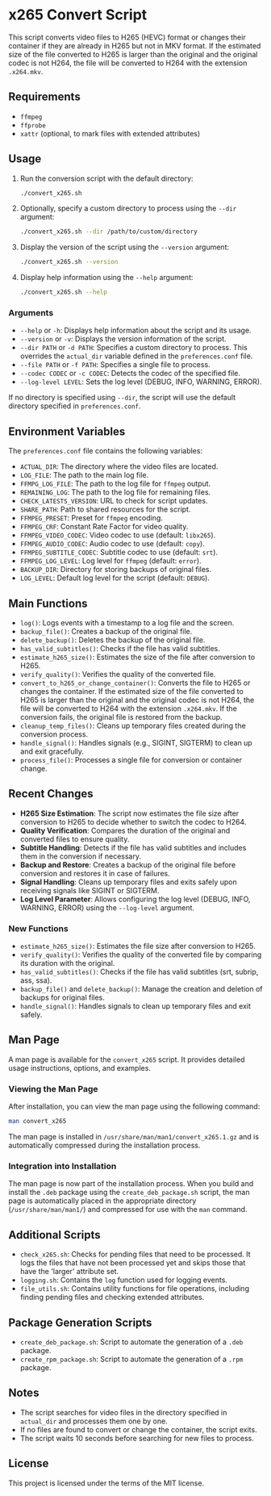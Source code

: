 # x265 Convert Script

This script converts video files to H265 (HEVC) format or changes their container if they are already in H265 but not in MKV format. If the estimated size of the file converted to H265 is larger than the original and the original codec is not H264, the file will be converted to H264 with the extension `.x264.mkv`.

## Requirements

- `ffmpeg`
- `ffprobe`
- `xattr` (optional, to mark files with extended attributes)

## Usage

1. Run the conversion script with the default directory:
    ```bash
    ./convert_x265.sh
    ```

2. Optionally, specify a custom directory to process using the `--dir` argument:
    ```bash
    ./convert_x265.sh --dir /path/to/custom/directory
    ```

3. Display the version of the script using the `--version` argument:
    ```bash
    ./convert_x265.sh --version
    ```

4. Display help information using the `--help` argument:
    ```bash
    ./convert_x265.sh --help
    ```

### Arguments

- `--help` or `-h`: Displays help information about the script and its usage.
- `--version` or `-v`: Displays the version information of the script.
- `--dir PATH` or `-d PATH`: Specifies a custom directory to process. This overrides the `actual_dir` variable defined in the `preferences.conf` file.
- `--file PATH` or `-f PATH`: Specifies a single file to process.
- `--codec CODEC` or `-c CODEC`: Detects the codec of the specified file.
- `--log-level LEVEL`: Sets the log level (DEBUG, INFO, WARNING, ERROR).

If no directory is specified using `--dir`, the script will use the default directory specified in `preferences.conf`.

## Environment Variables

The `preferences.conf` file contains the following variables:

- `ACTUAL_DIR`: The directory where the video files are located.
- `LOG_FILE`: The path to the main log file.
- `FFMPG_LOG_FILE`: The path to the log file for `ffmpeg` output.
- `REMAINING_LOG`: The path to the log file for remaining files.
- `CHECK_LATESTS_VERSION`: URL to check for script updates.
- `SHARE_PATH`: Path to shared resources for the script.
- `FFMPEG_PRESET`: Preset for `ffmpeg` encoding.
- `FFMPEG_CRF`: Constant Rate Factor for video quality.
- `FFMPEG_VIDEO_CODEC`: Video codec to use (default: `libx265`).
- `FFMPEG_AUDIO_CODEC`: Audio codec to use (default: `copy`).
- `FFMPEG_SUBTITLE_CODEC`: Subtitle codec to use (default: `srt`).
- `FFMPEG_LOG_LEVEL`: Log level for `ffmpeg` (default: `error`).
- `BACKUP_DIR`: Directory for storing backups of original files.
- `LOG_LEVEL`: Default log level for the script (default: `DEBUG`).

## Main Functions

- `log()`: Logs events with a timestamp to a log file and the screen.
- `backup_file()`: Creates a backup of the original file.
- `delete_backup()`: Deletes the backup of the original file.
- `has_valid_subtitles()`: Checks if the file has valid subtitles.
- `estimate_h265_size()`: Estimates the size of the file after conversion to H265.
- `verify_quality()`: Verifies the quality of the converted file.
- `convert_to_h265_or_change_container()`: Converts the file to H265 or changes the container. If the estimated size of the file converted to H265 is larger than the original and the original codec is not H264, the file will be converted to H264 with the extension `.x264.mkv`. If the conversion fails, the original file is restored from the backup.
- `cleanup_temp_files()`: Cleans up temporary files created during the conversion process.
- `handle_signal()`: Handles signals (e.g., SIGINT, SIGTERM) to clean up and exit gracefully.
- `process_file()`: Processes a single file for conversion or container change.

## Recent Changes

- **H265 Size Estimation**: The script now estimates the file size after conversion to H265 to decide whether to switch the codec to H264.
- **Quality Verification**: Compares the duration of the original and converted files to ensure quality.
- **Subtitle Handling**: Detects if the file has valid subtitles and includes them in the conversion if necessary.
- **Backup and Restore**: Creates a backup of the original file before conversion and restores it in case of failures.
- **Signal Handling**: Cleans up temporary files and exits safely upon receiving signals like SIGINT or SIGTERM.
- **Log Level Parameter**: Allows configuring the log level (DEBUG, INFO, WARNING, ERROR) using the `--log-level` argument.

### New Functions

- `estimate_h265_size()`: Estimates the file size after conversion to H265.
- `verify_quality()`: Verifies the quality of the converted file by comparing its duration with the original.
- `has_valid_subtitles()`: Checks if the file has valid subtitles (srt, subrip, ass, ssa).
- `backup_file()` and `delete_backup()`: Manage the creation and deletion of backups for original files.
- `handle_signal()`: Handles signals to clean up temporary files and exit safely.

## Man Page

A man page is available for the `convert_x265` script. It provides detailed usage instructions, options, and examples.

### Viewing the Man Page

After installation, you can view the man page using the following command:

```bash
man convert_x265
```

The man page is installed in `/usr/share/man/man1/convert_x265.1.gz` and is automatically compressed during the installation process.

### Integration into Installation

The man page is now part of the installation process. When you build and install the `.deb` package using the `create_deb_package.sh` script, the man page is automatically placed in the appropriate directory (`/usr/share/man/man1/`) and compressed for use with the `man` command.

## Additional Scripts

- `check_x265.sh`: Checks for pending files that need to be processed. It logs the files that have not been processed yet and skips those that have the 'larger' attribute set.
- `logging.sh`: Contains the `log` function used for logging events.
- `file_utils.sh`: Contains utility functions for file operations, including finding pending files and checking extended attributes.

## Package Generation Scripts

- `create_deb_package.sh`: Script to automate the generation of a `.deb` package.
- `create_rpm_package.sh`: Script to automate the generation of a `.rpm` package.

## Notes

- The script searches for video files in the directory specified in `actual_dir` and processes them one by one.
- If no files are found to convert or change the container, the script exits.
- The script waits 10 seconds before searching for new files to process.

## License

This project is licensed under the terms of the MIT license.